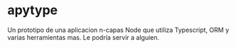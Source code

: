 
# apytype
Un prototipo de una aplicacion n-capas Node que utiliza Typescript, ORM y varias herramientas mas. Le podría servir a alguien.
